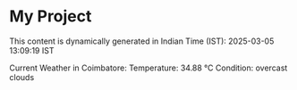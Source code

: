 # My Project

This content is dynamically generated in Indian Time (IST): 2025-03-05 13:09:19 IST


Current Weather in Coimbatore:
Temperature: 34.88 °C
Condition: overcast clouds
